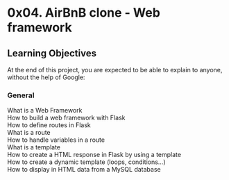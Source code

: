 # 0x04. AirBnB clone - Web framework   
## Learning Objectives      
At the end of this project, you are expected to be able to explain to anyone, without the help of Google:               
                                                                                                              
### General                                                   
What is a Web Framework                               
How to build a web framework with Flask                     
How to define routes in Flask                       
What is a route                         
How to handle variables in a route                      
What is a template                    
How to create a HTML response in Flask by using a template            
How to create a dynamic template (loops, conditions…)      
How to display in HTML data from a MySQL database       
